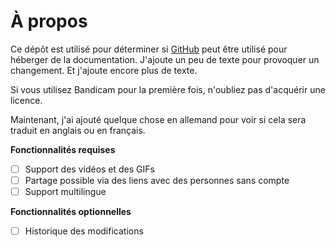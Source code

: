 # À propos

Ce dépôt est utilisé pour déterminer si [GitHub](https://github.com) peut être utilisé pour héberger de la documentation. J'ajoute un peu de texte pour provoquer un changement. Et j'ajoute encore plus de texte.

Si vous utilisez Bandicam pour la première fois, n'oubliez pas d'acquérir une licence.

Maintenant, j'ai ajouté quelque chose en allemand pour voir si cela sera traduit en anglais ou en français.

**Fonctionnalités requises**

- [ ] Support des vidéos et des GIFs
- [ ] Partage possible via des liens avec des personnes sans compte
- [ ] Support multilingue

**Fonctionnalités optionnelles**

- [ ] Historique des modifications